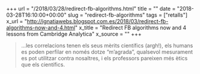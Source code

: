+++
url = "/2018/03/28/redirect-fb-algorithms.html"
title = ""
date = "2018-03-28T16:10:00+00:00"
slug = "redirect-fb-algorithms"
tags = ["retalls"]
x_url = "http://ignatiawebs.blogspot.com.es/2018/03/redirect-fb-algorithms-now-and-4.html"
x_title = "Redirect FB algorithms now and 4 lessons from Cambridge Analytica"
x_source = ""
+++


> …les correlacions tenen els seus mèrits científics (argh!), els humans es poden perfilar en només dotze “m’agrada”, qualsevol mesurament es pot utilitzar contra nosaltres, i els professors pareixen més ètics que els científics.

